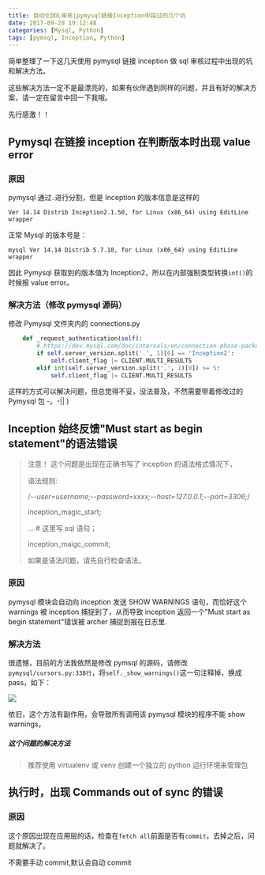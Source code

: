 ```yaml
---
title: 自动化DDL审核|pymysql链接Inception中踩过的几个坑
date: 2017-09-28 19:12:48
categories: [Mysql, Python]
tags: [pymsql, Inception, Python]
---
```


简单整理了一下这几天使用 pymysql 链接 inception 做 sql 审核过程中出现的坑和解决方法。

这些解决方法一定不是最漂亮的，如果有伙伴遇到同样的问题，并且有好的解决方案，请一定在留言中回一下我哦。

先行感激！！

<!--more-->

## Pymysql 在链接 inception 在判断版本时出现 value error

### 原因

pymysql 通过`.`进行分割，但是 Inception 的版本信息是这样的

`Ver 14.14 Distrib Inception2.1.50, for Linux (x86_64) using EditLine wrapper`

正常 Mysql 的版本号是：

`mysql Ver 14.14 Distrib 5.7.18, for Linux (x86_64) using EditLine wrapper`

因此 Pymysql 获取到的版本值为 Inception2，所以在内部强制类型转换`int()`的时候报 value error。

### 解决方法（修改 pymysql 源码）

修改 Pymysql 文件夹内的 connections.py

```python
    def _request_authentication(self):
        # https://dev.mysql.com/doc/internals/en/connection-phase-packets.html#packet-Protocol::HandshakeResponse
        if self.server_version.split('.', 1)[0] == 'Inception2':
            self.client_flag |= CLIENT.MULTI_RESULTS
        elif int(self.server_version.split('.', 1)[0]) >= 5:
            self.client_flag |= CLIENT.MULTI_RESULTS
```

这样的方式可以解决问题，但总觉得不妥，没法普及，不然需要带着修改过的 Pymysql 包 -。-|| )

## Inception 始终反馈"Must start as begin statement"的语法错误

> 注意！ 这个问题是出现在正确书写了 inception 的语法格式情况下，
>
> 语法规则:
>
> /_--user=username;--password=xxxx;--host=127.0.0.1;--port=3306;_/
>
> inception_magic_start;
>
> ... # 这里写 sql 语句；
>
> inception_maigc_commit;
>
> 如果是语法问题，请先自行检查语法。

### 原因

pymysql 模块会自动向 inception 发送 SHOW WARNINGS 语句，而恰好这个 warnings 被 inception 捕捉到了，从而导致 inception 返回一个"Must start as begin statement"错误被 archer 捕捉到报在日志里.

### 解决方法

很遗憾，目前的方法我依然是修改 pymsql 的源码，请修改`pymysql/cursors.py:338行`，将`self._show_warnings()`这一句注释掉，换成 pass，如下：

![](http://vimiix-blog.oss-cn-qingdao.aliyuncs.com/modify-pymysql.png)

依旧，这个方法有副作用，会导致所有调用该 pymysql 模块的程序不能 show warnings，

##### 这个问题的解决方法

> 推荐使用 virtualenv 或 venv 创建一个独立的 python 运行环境来管理包

## 执行时，出现 Commands out of sync 的错误

### 原因

这个原因出现在应用层的话，检查在`fetch all`前面是否有`commit`，去掉之后，问题就解决了。

不需要手动 commit,默认会自动 commit
